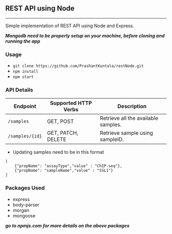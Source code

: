 ## REST API using Node
---

Simple implementation of REST API using Node and Express.

**_Mongodb need to be properly setup on your machine, before cloning and running the app_**

### Usage

- `git clone https://github.com/PrashantKuntala/restNode.git`
- `npm install`
- `npm start`

### API Details

| Endpoint      | Supported HTTP Verbs     | Description                         |
|---------------|--------------------------|-------------------------------------|
|`/samples`     | GET, POST                | Retrieve all the available samples. |
|`/samples/{id}`| GET, PATCH, DELETE       | Retrieve sample using sampleID.     |   


- Updating samples need to be in this format

```
[
	{"propName": "assayType","value" : "ChIP-seq"},
	{"propName": "sampleName","value" : "SSL1"}
]
```

### Packages Used

- express
- body-parser
- morgan
- mongoose

**_go to npmjs.com for more details on the above packages_**

